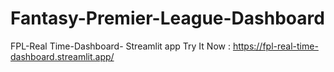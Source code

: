 # Fantasy-Premier-League-Dashboard
FPL-Real Time-Dashboard- Streamlit app
Try It Now : https://fpl-real-time-dashboard.streamlit.app/
